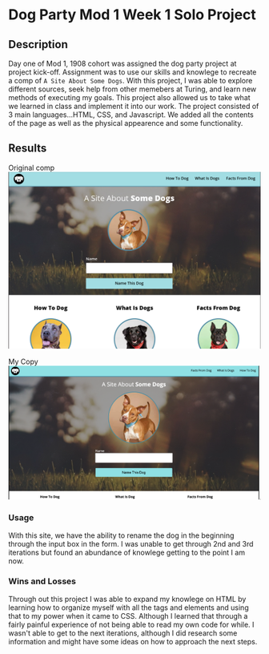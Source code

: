 # Dog Party Mod 1 Week 1 Solo Project

## Description 
Day one of Mod 1, 1908 cohort was assigned the dog party project at project kick-off. Assignment was to use our skills
and knowlege to recreate a comp of `A Site About Some Dogs`. With this project, I was able to explore different sources,
seek help from other memebers at Turing, and learn new methods of executing my goals. This project also allowed us to 
take what we learned in class and implement it into our work. The project consisted of 3 main languages...HTML, CSS, and
Javascript. We added all the contents of the page as well as the physical appearence and some functionality. 

## Results
Original comp
![OriginalComp](./images_2/original_copy.png)

My Copy 
![veroComp](./images_2/vero_copy.png)

### Usage
With this site, we have the ability to rename the dog in the beginning through the input box in the form. I was unable to get through 2nd and 3rd iterations but found an abundance of knowlege getting to the point I am now. 

### Wins and Losses 
Through out this project I was able to expand my knowlege on HTML by learning how to organize myself with all the tags and elements and using that to my power when it came to CSS. Although I learned that through a fairly painful experience of not being able to read my own code for while. I wasn't able to get to the next iterations, although I did research some information and might have some ideas on how to approach the next steps.
